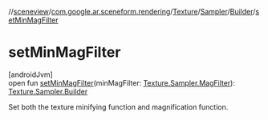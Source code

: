 //[sceneview](../../../../../index.md)/[com.google.ar.sceneform.rendering](../../../index.md)/[Texture](../../index.md)/[Sampler](../index.md)/[Builder](index.md)/[setMinMagFilter](set-min-mag-filter.md)

# setMinMagFilter

[androidJvm]\
open fun [setMinMagFilter](set-min-mag-filter.md)(minMagFilter: [Texture.Sampler.MagFilter](../-mag-filter/index.md)): [Texture.Sampler.Builder](index.md)

Set both the texture minifying function and magnification function.
